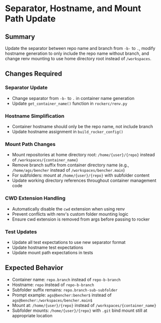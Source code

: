 # Separator, Hostname, and Mount Path Update

## Summary
Update the separator between repo name and branch from `-b-` to `.`, modify hostname generation to only include the repo name without branch, and change renv mounting to use home directory root instead of `/workspaces`.

## Changes Required

### Separator Update
- Change separator from `-b-` to `.` in container name generation
- Update `get_container_name()` function in `rockerc/renv.py`

### Hostname Simplification
- Container hostname should only be the repo name, not include branch
- Update hostname assignment in `build_rocker_config()`

### Mount Path Changes
- Mount repositories at home directory root: `/home/{user}/{repo}` instead of `/workspaces/{container_name}`
- Remove branch suffix from container directory name (e.g., `/home/ags/bencher` instead of `/workspaces/bencher.main`)
- For subfolders: mount at `/home/{user}/{repo}` with subfolder content
- Update working directory references throughout container management code

### CWD Extension Handling
- Automatically disable the `cwd` extension when using renv
- Prevent conflicts with renv's custom folder mounting logic
- Ensure cwd extension is removed from args before passing to rocker

### Test Updates
- Update all test expectations to use new separator format
- Update hostname test expectations
- Update mount path expectations in tests

## Expected Behavior
- Container name: `repo.branch` instead of `repo-b-branch`
- Hostname: `repo` instead of `repo-b-branch`
- Subfolder suffix remains: `repo.branch-sub-subfolder`
- Prompt example: `ags@bencher:bencher$` instead of `ags@bencher:/workspaces/bencher.main$`
- Mount at: `/home/{user}/{repo}` instead of `/workspaces/{container_name}`
- Subfolder mounts: `/home/{user}/{repo}` with `.git` bind mount still at appropriate location